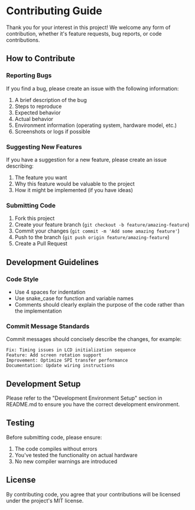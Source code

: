 # Contributing Guide

Thank you for your interest in this project! We welcome any form of contribution, whether it's feature requests, bug reports, or code contributions.

## How to Contribute

### Reporting Bugs

If you find a bug, please create an issue with the following information:

1. A brief description of the bug
2. Steps to reproduce
3. Expected behavior
4. Actual behavior
5. Environment information (operating system, hardware model, etc.)
6. Screenshots or logs if possible

### Suggesting New Features

If you have a suggestion for a new feature, please create an issue describing:

1. The feature you want
2. Why this feature would be valuable to the project
3. How it might be implemented (if you have ideas)

### Submitting Code

1. Fork this project
2. Create your feature branch (`git checkout -b feature/amazing-feature`)
3. Commit your changes (`git commit -m 'Add some amazing feature'`)
4. Push to the branch (`git push origin feature/amazing-feature`)
5. Create a Pull Request

## Development Guidelines

### Code Style

- Use 4 spaces for indentation
- Use snake_case for function and variable names
- Comments should clearly explain the purpose of the code rather than the implementation

### Commit Message Standards

Commit messages should concisely describe the changes, for example:

```
Fix: Timing issues in LCD initialization sequence
Feature: Add screen rotation support
Improvement: Optimize SPI transfer performance
Documentation: Update wiring instructions
```

## Development Setup

Please refer to the "Development Environment Setup" section in README.md to ensure you have the correct development environment.

## Testing

Before submitting code, please ensure:

1. The code compiles without errors
2. You've tested the functionality on actual hardware
3. No new compiler warnings are introduced

## License

By contributing code, you agree that your contributions will be licensed under the project's MIT license. 